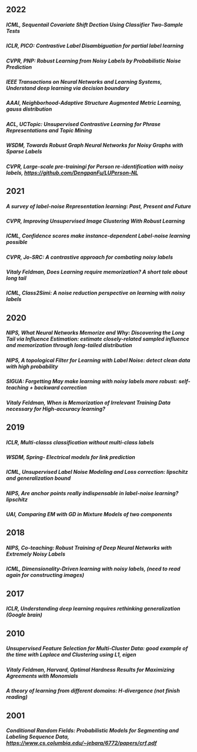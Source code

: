 ## 2022
##### ICML, Sequentail Covariate Shift Dection Using Classifier Two-Sample Tests
##### ICLR, PICO: Contrastive Label Disambiguation for partial label learning
##### CVPR, PNP: Robust Learning from Noisy Labels by Probabilistic Noise Prediction
##### IEEE Transactions on Neural Networks and Learning Systems, Understand deep learning via decision boundary
##### AAAI, Neighborhood-Adaptive Structure Augmented Metric Learning, gauss distribution
##### ACL, UCTopic: Unsupervised Contrastive Learning for Phrase Representations and Topic Mining
##### WSDM, Towards Robust Graph Neural Networks for Noisy Graphs with Sparse Labels
##### CVPR, Large-scale pre-trainingi for Person re-identification with noisy labels, https://github.com/DengpanFu/LUPerson-NL
## 2021
##### A survey of label-noise Representation learning: Past, Present and Future
##### CVPR, Improving Unsupervised Image Clustering With Robust Learning
##### ICML, Confidence scores make instance-dependent Label-noise learning possible
##### CVPR, Jo-SRC: A contrastive approach for combating noisy labels
##### Vitaly Feldman, Does Learning require memorization? A short tale about long tail
##### ICML, Class2Simi: A noise reduction perspective on learning with noisy labels
## 2020
##### NIPS, What Neural Networks Memorize and Why: Discovering the Long Tail via Influence Estimation: estimate closely-related sampled influence and memorization through long-tailed distribution
##### NIPS, A topological Filter for Learning with Label Noise: detect clean data with high probability
##### SIGUA: Forgetting May make learning with noisy labels more robust: self-teaching + backward correction
##### Vitaly Feldman, When is Memorization of Irrelevant Training Data necessary for High-accuracy learning?
## 2019
##### ICLR, Multi-classs classification without multi-class labels
##### WSDM, Spring- Electrical models for link prediction
##### ICML, Unsupervised Label Noise Modeling and Loss correction: lipschitz and generalization bound
##### NIPS, Are anchor points really indispensable in label-noise learning? lipschitz
##### UAI, Comparing EM with GD in Mixture Models of two components
## 2018
##### NIPS, Co-teaching: Robust Training of Deep Neural Networks with Extremely Noisy Labels
##### ICML, Dimensionality-Driven learning with noisy labels, (need to read again for constructing images)
## 2017
##### ICLR, Understanding deep learning requires rethinking generalization (Google brain)
## 2010 
##### Unsupervised Feature Selection for Multi-Cluster Data: good example of the time with Laplace and Clustering  using L1, eigen
##### Vitaly Feldman, Harvard, Optimal Hardness Results for Maximizing Agreements with Monomials
##### A theory of learning from different domains: H-divergence (not finish reading)
## 2001
##### Conditional Random Fields: Probabilistic Models for Segmenting and Labeling Sequence Data, https://www.cs.columbia.edu/~jebara/6772/papers/crf.pdf
